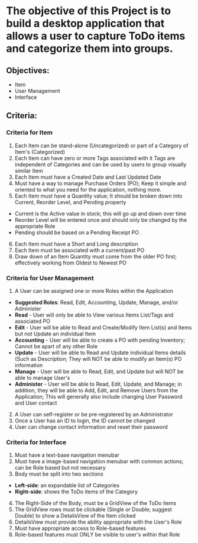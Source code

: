 # The objective of this Project is to build a desktop application that allows a user to capture ToDo items and categorize them into groups.

## Objectives: 
* Item
* User Management
* Interface

## Criteria: 
### Criteria for Item
 1) Each Item can be stand-alone (Uncategorized) or part of a Category of Item's (Categorized)
 2) Each Item can have zero or more Tags associated with it Tags are independent of Categories and can be used by users to group visually similar Item 
 3) Each Item  must have a Created Date and Last Updated Date
 4) Must have a way to manage Purchase Orders (PO); Keep it simple and oriented to what you need for the application, nothing more.
 5) Each Item must have a Quantity value; It should be broken down into Current, Reorder Level, and Pending property
* Current is the Active value in stock; this will go up and down over time
* Reorder Level will be entered once and should only be changed by the appropriate Role
* Pending should be based on a Pending Receipt PO .
 6) Each Item must have a Short and Long description
 7) Each Item must be associated with a current/past PO
 8) Draw down of an Item Quantity must come from the older PO first; effectively working from Oldest to Newest PO
 
### Criteria for User Management
1) A User can be assigned one or more Roles within the Application 
 * **Suggested Roles**: Read, Edit, Accounting, Update, Manage, and/or Administer 
 * **Read** - User will only be able to View various Items List/Tags and associated PO
 * **Edit** - User will be able to Read and Create/Modify Item List(s) and Items but not Update an individual Item
 * **Accounting** - User will be able to create a PO with pending Inventory; Cannot be apart of any other Role
 * **Update** - User will be able to Read and Update individual Items details (Such as Description; They will NOT be able to modify an Item(s) PO information
 * **Manage** - User will be able to Read, Edit, and Update but will NOT be able to manage User's
 * **Administer** - User will be able to Read, Edit, Update, and Manage; in addition, they will be able to Add, Edit, and Remove Users from the Application; This will generally also include changing User Password and User contact
2) A User can self-register or be pre-registered by an Administrator
3) Once a User has an ID to login, the ID cannot be changed
4) User can change contact information and reset their password

### Criteria for Interface
1) Must have a text-base navigation menubar
2) Must have a image-based navigation menubar with common actions; can be Role based but not necessary
3) Body must be split into two sections
* **Left-side**: an expandable list of Categories
* **Right-side**: shows the ToDo items of the Category 
4) The Right-Side of the Body, must be a GridView of the ToDo items
5) The GridView rows must be clickable (Single or Double; suggest Double) to show a DetailsView of the Item clicked
6) DetailsView must provide the ability appropriate with the User's Role
7) Must have appropriate access to Role-based features
8) Role-based features must ONLY be visible to user's within that Role

